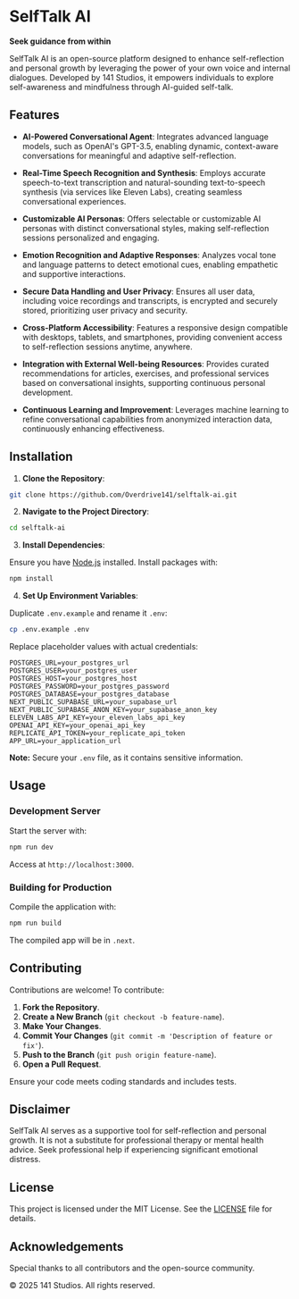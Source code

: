 # SelfTalk AI

**Seek guidance from within**

SelfTalk AI is an open-source platform designed to enhance self-reflection and personal growth by leveraging the power of your own voice and internal dialogues. Developed by 141 Studios, it empowers individuals to explore self-awareness and mindfulness through AI-guided self-talk.

## Features

- **AI-Powered Conversational Agent**: Integrates advanced language models, such as OpenAI's GPT-3.5, enabling dynamic, context-aware conversations for meaningful and adaptive self-reflection.

- **Real-Time Speech Recognition and Synthesis**: Employs accurate speech-to-text transcription and natural-sounding text-to-speech synthesis (via services like Eleven Labs), creating seamless conversational experiences.

- **Customizable AI Personas**: Offers selectable or customizable AI personas with distinct conversational styles, making self-reflection sessions personalized and engaging.

- **Emotion Recognition and Adaptive Responses**: Analyzes vocal tone and language patterns to detect emotional cues, enabling empathetic and supportive interactions.

- **Secure Data Handling and User Privacy**: Ensures all user data, including voice recordings and transcripts, is encrypted and securely stored, prioritizing user privacy and security.

- **Cross-Platform Accessibility**: Features a responsive design compatible with desktops, tablets, and smartphones, providing convenient access to self-reflection sessions anytime, anywhere.

- **Integration with External Well-being Resources**: Provides curated recommendations for articles, exercises, and professional services based on conversational insights, supporting continuous personal development.

- **Continuous Learning and Improvement**: Leverages machine learning to refine conversational capabilities from anonymized interaction data, continuously enhancing effectiveness.

## Installation

1. **Clone the Repository**:

```bash
git clone https://github.com/Overdrive141/selftalk-ai.git
```

2. **Navigate to the Project Directory**:

```bash
cd selftalk-ai
```

3. **Install Dependencies**:

Ensure you have [Node.js](https://nodejs.org/) installed. Install packages with:

```bash
npm install
```

4. **Set Up Environment Variables**:

Duplicate `.env.example` and rename it `.env`:

```bash
cp .env.example .env
```

Replace placeholder values with actual credentials:

```
POSTGRES_URL=your_postgres_url
POSTGRES_USER=your_postgres_user
POSTGRES_HOST=your_postgres_host
POSTGRES_PASSWORD=your_postgres_password
POSTGRES_DATABASE=your_postgres_database
NEXT_PUBLIC_SUPABASE_URL=your_supabase_url
NEXT_PUBLIC_SUPABASE_ANON_KEY=your_supabase_anon_key
ELEVEN_LABS_API_KEY=your_eleven_labs_api_key
OPENAI_API_KEY=your_openai_api_key
REPLICATE_API_TOKEN=your_replicate_api_token
APP_URL=your_application_url
```

**Note:** Secure your `.env` file, as it contains sensitive information.

## Usage

### Development Server

Start the server with:

```bash
npm run dev
```

Access at `http://localhost:3000`.

### Building for Production

Compile the application with:

```bash
npm run build
```

The compiled app will be in `.next`.

## Contributing

Contributions are welcome! To contribute:

1. **Fork the Repository**.
2. **Create a New Branch** (`git checkout -b feature-name`).
3. **Make Your Changes**.
4. **Commit Your Changes** (`git commit -m 'Description of feature or fix'`).
5. **Push to the Branch** (`git push origin feature-name`).
6. **Open a Pull Request**.

Ensure your code meets coding standards and includes tests.

## Disclaimer

SelfTalk AI serves as a supportive tool for self-reflection and personal growth. It is not a substitute for professional therapy or mental health advice. Seek professional help if experiencing significant emotional distress.

## License

This project is licensed under the MIT License. See the [LICENSE](LICENSE) file for details.

## Acknowledgements

Special thanks to all contributors and the open-source community.

© 2025 141 Studios. All rights reserved.

